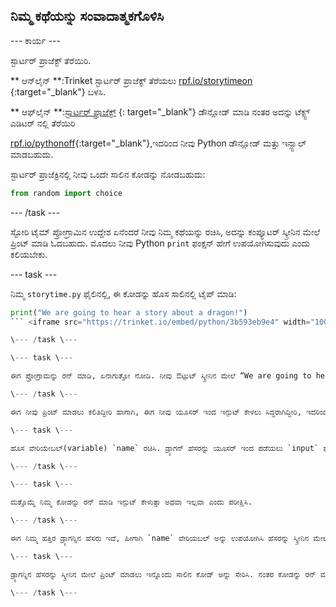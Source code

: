 ## ನಿಮ್ಮ ಕಥೆಯನ್ನು ಸಂವಾದಾತ್ಮಕಗೊಳಿಸಿ

\--- ಕಾರ್ಯ \---

ಸ್ಟಾರ್ಟರ್ ಪ್ರಾಜೆಕ್ಟ್ ತೆರೆಯಿರಿ.

** ಆನ್‌ಲೈನ್ **:Trinket ಸ್ಟಾರ್ಟರ್ ಪ್ರಾಜೆಕ್ಟ್ ತೆರೆಯಲು [ rpf.io/storytimeon ](http://rpf.io/storytimeon){:target="_blank"} ಬಳಸಿ.

** ಆಫ್‌ಲೈನ್ **:[ಸ್ಟಾರ್ಟರ್ ಪ್ರಾಜೆಕ್ಟ್](http://rpf.io/p/en/storytime-go) {: target="_blank"} ಡೌನ್ಲೋಡ್ ಮಾಡಿ ನಂತರ ಅದನ್ನು ಟೆಕ್ಸ್ಟ್ ಎಡಿಟರ್ ನಲ್ಲಿ ತೆರೆಯಿರಿ

[rpf.io/pythonoff](http://rpf.io/pythonoff){:target="_blank"},ಇದರಿಂದ ನೀವು Python ಡೌನ್ಲೋಡ್ ಮತ್ತು ಇನ್ಸ್ಟಾಲ್ ಮಾಡಬಹುದು.

ಸ್ಟಾರ್ಟರ್ ಪ್ರಾಜೆಕ್ಟಿನಲ್ಲಿ ನೀವು ಒಂದೇ ಸಾಲಿನ ಕೋಡನ್ನು ನೋಡಬಹುದು:

```python
from random import choice
```

\--- /task \---

ಸ್ಟೋರಿ ಟೈಮ್ ಪ್ರೋಗ್ರಾಮಿನ ಉದ್ದೇಶ ಏನೆಂದರೆ ನೀವು ನಿಮ್ಮ ಕಥೆಯನ್ನು ರಚಿಸಿ, ಅದನ್ನು ಕಂಪ್ಯೂಟರ್ ಸ್ಕ್ರೀನಿನ ಮೇಲೆ ಪ್ರಿಂಟ್ ಮಾಡಿ ಓದಬಹುದು. ಮೊದಲು ನೀವು Python `print` ಫಂಕ್ಷನ್ ಹೇಗೆ ಉಪಯೋಗಿಸುವುದು ಎಂದು ಕಲಿಯಬೇಕು.

\--- task \---

ನಿಮ್ಮ `storytime.py` ಫೈಲಿನಲ್ಲಿ, ಈ ಕೋಡನ್ನು ಹೊಸ ಸಾಲಿನಲ್ಲಿ ಟೈಪ್ ಮಾಡಿ:

```python
print("We are going to hear a story about a dragon!")
``` <iframe src="https://trinket.io/embed/python/3b593eb9e4" width="100%" height="600" frameborder="0" marginwidth="0" marginheight="0" allowfullscreen mark="crwd-mark"></iframe> 

\--- /task \---

\--- task \---

ಈಗ ಪ್ರೋಗ್ರಾಮನ್ನು ರನ್ ಮಾಡಿ, ಏನಾಗುತ್ತೋ ನೋಡಿ. ನೀವು ಔಟ್ಪುಟ್ ಸ್ಕ್ರೀನಿನ ಮೇಲೆ “We are going to hear a story about a dragon!” ಎಂದು ಕಾಣಬಹುದು.

\--- /task \---

ಈಗ ನೀವು ಪ್ರಿಂಟ್ ಮಾಡಲು ಕಲಿತಿದ್ದೀರಿ ಹಾಗಾಗಿ, ಈಗ ನೀವು ಯೂಸರ್ ಇಂದ ಇನ್ಪುಟ್ ಕೇಳಲು ಸಿದ್ಧರಾಗಿದ್ದೀರಿ, ಇದರಿಂದ ಡ್ರ್ಯಾಗನ್ ಬಗ್ಗೆ ಹೆಚ್ಚು ತಿಳಿದುಕೊಳ್ಳಬಹುದು.

\--- task \---

ಹೊಸ ವೇರಿಯೇಬಲ್(variable) `name` ರಚಿಸಿ. ಡ್ರ್ಯಾಗನ್ ಹೆಸರನ್ನು ಯೂಸರ್ ಇಂದ ಪಡೆಯಲು `input` ಫಂಕ್ಷನ್ ಉಪಯೋಗಿಸಿ. ಯೂಸರ್ ಇಂದ ಪಡೆದಿರುವ ಹೆಸರನ್ನು, `name` ವೇರಿಯಬಲ್ ಅಲ್ಲಿ ಸಂಗ್ರಹಿಸಿ. <iframe src="https://trinket.io/embed/python/0de60dee6d" width="100%" height="600" frameborder="0" marginwidth="0" marginheight="0" allowfullscreen mark="crwd-mark"></iframe> 

\--- /task \---

\--- task \---

ಮತ್ತೊಮ್ಮೆ ನಿಮ್ಮ ಕೋಡನ್ನು ರನ್ ಮಾಡಿ ಇನ್ಪುಟ್ ಕೇಳುತ್ತಾ ಅಥವಾ ಇಲ್ಲವಾ ಎಂದು ಪರೀಕ್ಷಿಸಿ.

\--- /task \---

ಈಗ ನಿಮ್ಮ ಹತ್ತಿರ ಡ್ರ್ಯಾಗನ್ನಿನ ಹೆಸರು ಇದೆ, ಹೀಗಾಗಿ `name` ವೇರಿಯಬಲ್ ಅನ್ನು ಉಪಯೋಗಿಸಿ ಹೆಸರನ್ನು ಸ್ಕ್ರೀನಿನ ಮೇಲೆ ಪ್ರಿಂಟ್ ಮಾಡಿ. Python ನಲ್ಲಿ `+` ಆಪರೇಟರ್ ಉಪಯೋಗಿಸಿ ಸ್ಟ್ರಿಂಗ್ ಗಳನ್ನು ಒಂದಾಗಿ ಸೇರಿಸಬಹುದು.

\--- task \---

ಡ್ರ್ಯಾಗನ್ನಿನ ಹೆಸರನ್ನು ಸ್ಕ್ರೀನಿನ ಮೇಲೆ ಪ್ರಿಂಟ್ ಮಾಡಲು ಇನ್ನೊಂದು ಸಾಲಿನ ಕೋಡ್ ಅನ್ನು ಸೇರಿಸಿ. ನಂತರ ಕೋಡನ್ನು ರನ್ ಮಾಡಿ. <iframe src="https://trinket.io/embed/python/e651eca8ca" width="100%" height="600" frameborder="0" marginwidth="0" marginheight="0" allowfullscreen mark="crwd-mark"></iframe> 

\--- /task \---